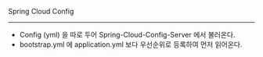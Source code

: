 Spring Cloud Config
- - -

- Config (yml) 을 따로 두어 Spring-Cloud-Config-Server 에서 불러온다.
- bootstrap.yml 에 application.yml 보다 우선순위로 등록하여 먼저 읽어온다.
